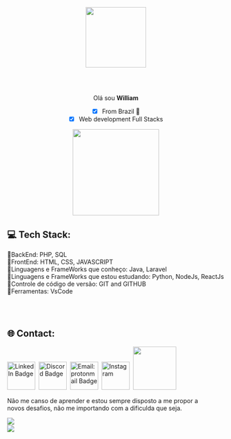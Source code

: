 <div align = "center">
  <img height = "140px" src = "https://user-images.githubusercontent.com/92947069/183311882-d6cec5b0-18e8-48cf-a551-098f295fbce5.gif" >
</div>

<br><br>
<div align = "center">
  
<div>
Olá sou <strong>William</strong>

-[x] From Brazil 📍<br>
-[x] Web development Full Stacks<br>
</div>
  
<div>
  <img height = "200px" src = "https://camo.githubusercontent.com/e8b1254cc15ec3b2b4ea3b3358df8b16e6cb530a7b8f4f95afd7495ed1473313/68747470733a2f2f63646e2e646973636f72646170702e636f6d2f6174746163686d656e74732f3733323632333139333034363634363933362f3837373539313932343230393438373837322f6d616e6a69726f2e676966" >  
</div>
</div>


## 💻 Tech Stack:
📌BackEnd: PHP, SQL <br>
📌FrontEnd: HTML, CSS, JAVASCRIPT <br>
📌Linguagens e FrameWorks que conheço: Java, Laravel <br>
📌Linguagens e FrameWorks que estou estudando: Python, NodeJs, ReactJs <br>
📌Controle de código de versão: GIT and GITHUB <br>
📌Ferramentas: VsCode 

<br><br>

## 🌐 Contact:

<span>
  
<a href="https://www.linkedin.com/in/william-rodrigues-55ba43233" target="_blank">
<img src="https://camo.githubusercontent.com/c8a9c5b414cd812ad6a97a46c29af67239ddaeae08c41724ff7d945fb4c047e5/68747470733a2f2f6564656e742e6769746875622e696f2f537570657254696e7949636f6e732f696d616765732f7376672f6c696e6b6564696e2e737667" alt="LinkedIn Badge" height="65"></a>&nbsp; 

<a href="WilliamR.S#6970" target="_blank">
<img src="https://camo.githubusercontent.com/79fcdc7c43f1a1d7c175827976ffee8177814a016fb1b9578ff70f1aef759578/68747470733a2f2f6564656e742e6769746875622e696f2f537570657254696e7949636f6e732f696d616765732f7376672f646973636f72642e737667" title="WilliamR.S#6970" alt="Discord Badge" height="65"></a>&nbsp;

<a href="https://mailto:will2012050@gmail.com" target="_blank">
<img src="https://camo.githubusercontent.com/4a3dd8d10a27c272fd04b2ce8ed1a130606f95ea6a76b5e19ce8b642faa18c27/68747470733a2f2f6564656e742e6769746875622e696f2f537570657254696e7949636f6e732f696d616765732f7376672f676d61696c2e737667" alt="Email: protonmail Badge" height="65"></a>&nbsp; 

<a href="https://www.instagram.com/will_tnc" target="_blank">
<img src="https://camo.githubusercontent.com/c9dacf0f25a1489fdbc6c0d2b41cda58b77fa210a13a886d6f99e027adfbd358/68747470733a2f2f6564656e742e6769746875622e696f2f537570657254696e7949636f6e732f696d616765732f7376672f696e7374616772616d2e737667" alt="Instagram" height="65"></a>&nbsp;
 
</span>

<img height = "100px" src="https://user-images.githubusercontent.com/92947069/183308602-5b5810ac-0990-45e6-b448-043c239db400.gif"/>

<span>
  
Não me canso de aprender e estou sempre disposto a me propor a <br>
novos desafios, não me importando com a dificulda que seja.
  
</span>

<img align="left" src="https://profile-counter.glitch.me/WilliamRodri/count.svg?"  />


<br> 
<img center = "100px" src="[https://user-images.githubusercontent.com/92947069/183308602-5b5810ac-0990-45e6-b448-043c239db400.gif](https://user-images.githubusercontent.com/100001528/208314077-5fcb7322-39c3-479a-9330-1c8ddc1379df.gif)"/>
